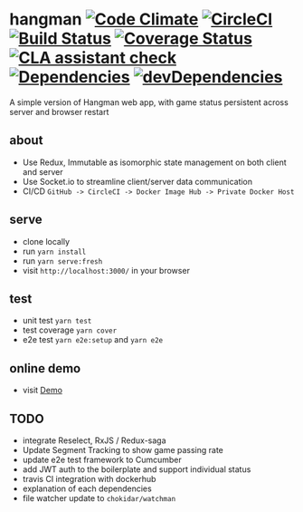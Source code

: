 # hangman [![Code Climate](https://codeclimate.com/github/zhenyulin/hangman/badges/gpa.svg)](https://codeclimate.com/github/zhenyulin/hangman) [![CircleCI](https://circleci.com/gh/zhenyulin/hangman.svg?style=shield)](https://circleci.com/gh/zhenyulin/hangman) [![Build Status](https://travis-ci.org/zhenyulin/hangman.svg?branch=master)](https://travis-ci.org/zhenyulin/hangman) [![Coverage Status](https://coveralls.io/repos/github/zhenyulin/hangman/badge.svg?branch=master)](https://coveralls.io/github/zhenyulin/hangman?branch=master) [![CLA assistant check](https://cla-assistant.io/pull/badge/signed)](https://cla-assistant.io/zhenyulin/hangman?pullRequest=1) [![Dependencies](https://david-dm.org/zhenyulin/hangman.svg)](https://david-dm.org/zhenyulin/hangman) [![devDependencies](https://david-dm.org/zhenyulin/hangman/dev-status.svg)](https://david-dm.org/zhenyulin/hangman?type=dev)

A simple version of Hangman web app, with game status persistent across server and browser restart

## about

 * Use Redux, Immutable as isomorphic state management on both client and server
 * Use Socket.io to streamline client/server data communication
 * CI/CD `GitHub -> CircleCI -> Docker Image Hub -> Private Docker Host`

## serve

 * clone locally
 * run `yarn install`
 * run `yarn serve:fresh`
 * visit `http://localhost:3000/` in your browser

## test

 * unit test `yarn test`
 * test coverage `yarn cover`
 * e2e test `yarn e2e:setup` and `yarn e2e`

## online demo

 * visit [Demo](http://elitir.com:3456/)

## TODO
 * integrate Reselect, RxJS / Redux-saga
 * Update Segment Tracking to show game passing rate
 * update e2e test framework to Cumcumber
 * add JWT auth to the boilerplate and support individual status
 * travis CI integration with dockerhub
 * explanation of each dependencies
 * file watcher update to `chokidar/watchman`
